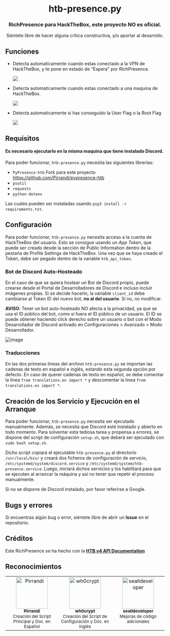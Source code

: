 <h1 align="center">htb-presence.py</h1>
<h3 align="center">RichPresence para HackTheBox, este proyecto NO es oficial.</h3>
<p align="center">Siéntete libre de hacer alguna crítica constructiva, y/o aportar al desarrollo.</p>

## Funciones

- Detecta automaticamente cuando estas conectado a la VPN de HackTheBox, y te pone en estado de "Espera" por RichPresence.
  
  ![](https://i.imgur.com/lkAXh34.png)
  
- Detecta automaticamente cuando estas conectado a una maquina de HackTheBox.
  
  ![](https://i.imgur.com/Wvn9x3m.png)
  
- Detecta automaticamente si has conseguido la User Flag o la Root Flag
  
  ![](https://i.imgur.com/yJrS94P.png)

## Requisitos
#### Es necesario ejecutarlo en la misma maquina que tiene instalado Discord.
Para poder funcionar, `htb-presence.py` necesita las siguientes librerías:

- `PyPresence-htb` Fork para este proyecto https://github.com/Pirrandi/pypresence-htb
- `psutil`
- `requests`
- `python-dotenv`

Las cuales pueden ser instaladas usando `pip3 install -r requirements.txt`.


## Configuración
Para poder funcionar, `htb-presence.py` necesita acceso a la cuenta de HackTheBox del usuario. Esto se consigue usando un *App Token*, que puede ser creado desde la sección de Public Information dentro de la pestaña de Profile Settings de HackTheBox. Una vez que se haya creado el Token, debe ser pegado dentro de la variable `htb_api_token`.

### Bot de Discord Auto-Hosteado
En el caso de que se quiera hostear un Bot de Discord propio, puede crearse desde el Portal de Desarrolladores de Discord e incluso incluir imágenes propias. Si se decide hacerlo, la variable `client_id` debe cambiarse al Token ID del nuevo bot, **no al del usuario**. Si no, no modificar.

**AVISO**: Tener un bot auto-hosteado NO afecta a la privacidad, ya que se usa el ID público del bot, como si fuera el ID público de un usuario. El ID se puede obtener haciendo click derecho sobre un usuario o bot con el Modo Desarrollador de Discord activado en Configuraciones > Avanzado > Modo Desarrollador.

![image](https://github.com/Pirrandi/htb-presence/assets/39172875/0ee75f6f-c7fb-416e-9766-4e0266453bea)

### Traducciones
En las dos primeras líneas del archivo `htb-presence.py` se importan las cadenas de texto en español e inglés, estando esta segunda opción por defecto. En caso de querer cadenas de texto en español, se debe comentar la línea `from translations.en import *` y descomentar la línea `from translations.es import *`.


## Creación de los Servicio y Ejecución en el Arranque
Para poder funcionar, `htb-presence.py` necesita ser ejecutado manualmente. Además, se necesita que Discord esté instalado y abierto en todo momento. Para solventar esta tediosa tarea y propensa a errores, se dispone del script de configuración `setup.sh`, que deberá ser ejecutado con `sudo bash setup.sh`.

Dicho script copiará el ejecutable `htb-presence.py` al directorio `/usr/local/bin/` y creará dos ficheros de configuración de servicio, `/etc/systemd/system/discord.service` y `/etc/systemd/system/htb-presence.service`. Luego, iniciará dichos servicios y los habilitará para que se ejecuten al arrancar la máquina y así no tener que repetir el proceso manualmente.

Si no se dispone de Discord instalado, por favor referirse a Google.


## Bugs y errores
Si encuentras algún bug o error, siéntete libre de abrir un **Issue** en el repositorio.


## Créditos
Este RichPresence se ha hecho con la **[HTB v4 API Documentation](https://github.com/Propolisa/htb-api-docs)**


## Reconocimientos
<table>
    <tr>
        <td align="center" valign="top" width="14.28%">
            <a href="https://github.com/Pirrandi">
                <img src="https://avatars.githubusercontent.com/Pirrandi?v=3?s=100" width="100px;" alt="Pirrandi" />
                <br />
                <sub><b>Pirrandi</b>
            </a>
            <br />
            <sub>Creación del Script Principal y Doc. en Español
        </td>
        <td align="center" valign="top" width="14.28%">
            <a href="https://github.com/wh0crypt">
                <img src="https://avatars.githubusercontent.com/wh0crypt?v=3?s=100" width="100px;" alt="wh0crypt" />
                <br />
                <sub><b>wh0crypt</b>
            </a>
            <br />
            <sub>Creación del Script de Configuración y Doc. en Inglés
        </td>
        <td align="center" valign="top" width="14.28%">
            <a href="https://github.com/sealldeveloper">
                <img src="https://avatars.githubusercontent.com/sealldeveloper?v=3?s=100" width="100px;" alt="sealldeveloper" />
                <br />
                <sub><b>sealldeveloper</b>
            </a>
            <br />
            <sub>Mejoras de código adicionales
        </td>
    </tr>
</table>
